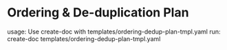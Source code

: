 # Ordering & De-duplication Plan

usage: Use create-doc with templates/ordering-dedup-plan-tmpl.yaml
run: create-doc templates/ordering-dedup-plan-tmpl.yaml
